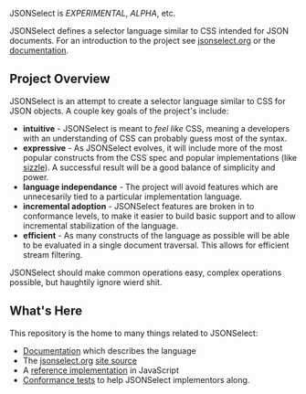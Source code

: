 JSONSelect is *EXPERIMENTAL*, *ALPHA*, etc.

JSONSelect defines a selector language similar to CSS intended for
JSON documents.  For an introduction to the project see
[jsonselect.org](http://jsonselect.org) or the [documentation](https://github.com/lloyd/JSONSelect/blob/master/JSONSelect.md).

## Project Overview

JSONSelect is an attempt to create a selector language similar to
CSS for JSON objects.  A couple key goals of the project's include:

  * **intuitive** - JSONSelect is meant to *feel like* CSS, meaning a developers with an understanding of CSS can probably guess most of the syntax.
  * **expressive** - As JSONSelect evolves, it will include more of the most popular constructs from the CSS spec and popular implementations (like [sizzle](http://sizzlejs.com/)).  A successful result will be a good balance of simplicity and power.
  * **language independance** - The project will avoid features which are unnecesarily tied to a particular implementation language.
  * **incremental adoption** - JSONSelect features are broken in to conformance levels, to make it easier to build basic support and to allow incremental stabilization of the language.
  * **efficient** - As many constructs of the language as possible will be able to be evaluated in a single document traversal.  This allows for efficient stream filtering.

JSONSelect should make common operations easy, complex operations possible,
but haughtily ignore wierd shit.

## What's Here

This repository is the home to many things related to JSONSelect:

  * [Documentation](https://github.com/lloyd/JSONSelect/blob/master/JSONSelect.md) which describes the language
  * The [jsonselect.org](http://jsonselect.org) [site source](https://github.com/lloyd/JSONSelect/tree/master/site)
  * A [reference implementation](https://github.com/lloyd/JSONSelect/blob/master/src/jsonselect.js) in JavaScript
  * [Conformance tests](https://github.com/lloyd/JSONSelect/blob/master/tests/) to help JSONSelect implementors along.

